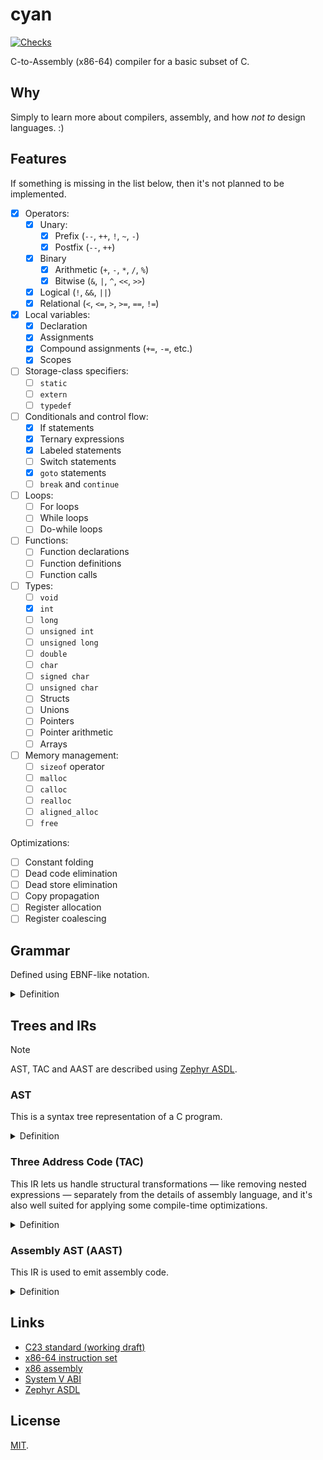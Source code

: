 # cyan

[![Checks](https://img.shields.io/github/actions/workflow/status/norskeld/cyan/checks.yml?style=flat-square&colorA=22272d&colorB=22272d&label=checks)](https://github.com/norskeld/cyan/actions/workflows/checks.yml)

C-to-Assembly (x86-64) compiler for a basic subset of C.

## Why

Simply to learn more about compilers, assembly, and how _not to_ design languages. :)

## Features

If something is missing in the list below, then it's not planned to be implemented.

- [x] Operators:
  - [x] Unary:
    - [x] Prefix (`--`, `++`, `!`, `~`, `-`)
    - [x] Postfix (`--`, `++`)
  - [x] Binary
    - [x] Arithmetic (`+`, `-`, `*`, `/`, `%`)
    - [x] Bitwise (`&`, `|`, `^`, `<<`, `>>`)
  - [x] Logical (`!`, `&&`, `||`)
  - [x] Relational (`<`, `<=`, `>`, `>=`, `==`, `!=`)
- [x] Local variables:
  - [x] Declaration
  - [x] Assignments
  - [x] Compound assignments (`+=`, `-=`, etc.)
  - [x] Scopes
- [ ] Storage-class specifiers:
  - [ ] `static`
  - [ ] `extern`
  - [ ] `typedef`
- [ ] Conditionals and control flow:
  - [x] If statements
  - [x] Ternary expressions
  - [x] Labeled statements
  - [ ] Switch statements
  - [x] `goto` statements
  - [ ] `break` and `continue`
- [ ] Loops:
  - [ ] For loops
  - [ ] While loops
  - [ ] Do-while loops
- [ ] Functions:
  - [ ] Function declarations
  - [ ] Function definitions
  - [ ] Function calls
- [ ] Types:
  - [ ] `void`
  - [x] `int`
  - [ ] `long`
  - [ ] `unsigned int`
  - [ ] `unsigned long`
  - [ ] `double`
  - [ ] `char`
  - [ ] `signed char`
  - [ ] `unsigned char`
  - [ ] Structs
  - [ ] Unions
  - [ ] Pointers
  - [ ] Pointer arithmetic
  - [ ] Arrays
- [ ] Memory management:
  - [ ] `sizeof` operator
  - [ ] `malloc`
  - [ ] `calloc`
  - [ ] `realloc`
  - [ ] `aligned_alloc`
  - [ ] `free`

Optimizations:

- [ ] Constant folding
- [ ] Dead code elimination
- [ ] Dead store elimination
- [ ] Copy propagation
- [ ] Register allocation
- [ ] Register coalescing

## Grammar

Defined using EBNF-like notation.

<details>
<summary>Definition</summary>

```ebnf
<program>     = <function>
<function>    = "int" <identifier> "(" "void" ")" <block>
<block>       = "{" { <block-item> } "}"
<block-item>  = <declaration> | <statement>
<declaration> = "int" <identifier> [ "=" <expression> ] ";"
<statement>   = "return" <expression> ";"
              | <expression> ";"
              | <identifier> ":" <statement>
              | "if" "(" <expression> ")" <statement> [ "else" <statement> ]
              | "break" ";"
              | "continue" ";"
              | "while" "(" <expression> ")" <statement>
              | "do" <statement> "while" "(" <expression> ")" ";"
              | "for" "(" <for-initializer> [ <expression> ] ";" [ <expression> ] ";" [ <expression> ] ")" <statement>
              | "goto" <identifier> ";"
              | <block>
              | ";"
<for-initializer> = <declaration> | [ <expression> ] ";"
<expression>  = <factor>
              | <expression> <binary-op> <expression>
              | <expression> "?" <expression> ":" <expression>
<factor>      = <unary-op> <factor> | <postfix>
<postfix>     = <primary> { <postfix-op> }
<primary>     = <int> | <identifier> | "(" <expression> ")"
<unary-op>    = "-" | "~" | "!" | "++" | "--"
<postfix-op>  = "++" | "--"
<binary-op>   = "+" | "-" | "*" | "/" | "%"
              | "<<" | ">>" | "&" | "|" | "^"
              | "&&" | "||" | "==" | "!=" | "<" | "<=" | ">" | ">="
              | "=" | "+=" | "-=" | "*=" | "/=" | "%=" | "&=" | "|=" | "^=" | "<<=" | ">>="

<identifier>  = ? An identifier token ?
<int>         = ? A constant token ?
```
</details>

## Trees and IRs

> [!NOTE]
> AST, TAC and AAST are described using [Zephyr ASDL][zephyr].

### AST

This is a syntax tree representation of a C program.

<details>
<summary>Definition</summary>

```scala
program = Program(function function)

function =
  | Function(identifier name, block body)

block =
  | Block(block_item*)

block_item =
  | Declaration(declaration)
  | Statement(statement)

declaration =
  | Declaration(identifier name, expression? initializer)

statement =
  | Break(identifier label)
  | Continue(identifier label)
  | While(expression condition, statement body, identifier label)
  | DoWhile(expression condition, statement body, identifier label)
  | For(for_initializer initializer, expression? condition, expression? post, statement body, identifier label)
  | Goto(identifier label)
  | Labeled(identifier label, statement statement)
  | Return(expression)
  | Expression(expression)
  | If(expression condition, statement then, statement? else)
  | Compound(block)
  | Null

for_initializer =
  | Declaration(declaration)
  | Expression(expression)
  | None

expression =
  | Constant(int)
  | Var(identifier)
  | Unary(unary_op op, expression expression)
  | Binary(binary_op op, expression left, expression right)
  | Postfix(postfix_op op, expression operand)
  | Ternary(expression condition, expression then, expression otherwise)
  | Assignment(expression lvalue, expression rvalue)
  | CompoundAssignment(binary_op op, expression lvalue, expression rvalue)

unary_op =
  | BitNot
  | Negate
  | Not
  | Inc
  | Dec

binary_op =
  | Add
  | Div
  | Mod
  | Mul
  | Sub
  | BitAnd
  | BitOr
  | BitShl
  | BitShr
  | BitXor
  | And
  | Equal
  | Greater
  | GreaterEqual
  | Less
  | LessEqual
  | NotEqual
  | Or
  | Assign
  | AddAssign
  | SubAssign
  | MulAssign
  | DivAssign
  | ModAssign
  | BitAndAssign
  | BitOrAssign
  | BitXorAssign
  | BitShlAssign
  | BitShrAssign

postfix_op =
  | Dec
  | Inc
```
</details>

### Three Address Code (TAC)

This IR lets us handle structural transformations — like removing nested expressions — separately from the details of assembly language, and it's also well suited for applying some compile-time optimizations.

<details>
<summary>Definition</summary>

```scala
program = Program(function function)

function =
  | Function(identifier name, instruction* instructions)

instruction =
  | Return(value value)
  | Unary(unary_op op, value src, value dst)
  | Binary(binary_op op, value left, value right, value dst)
  | Copy(value src, value dst)
  | Jump(identifier)
  | JumpIfZero(value condition, identifier target)
  | JumpIfNotZero(value condition, identifier target)
  | Label(identifier)

value =
  | Constant(int)
  | Var(identifier)

unary_op =
  | BitNot
  | Negate
  | Not

binary_op =
  | Add
  | Div
  | Mod
  | Mul
  | Sub
  | BitAnd
  | BitOr
  | BitShl
  | BitShr
  | BitXor
  | Equal
  | Greater
  | GreaterEqual
  | Less
  | LessEqual
  | NotEqual
```
</details>

### Assembly AST (AAST)

This IR is used to emit assembly code.

<details>
<summary>Definition</summary>

```scala
program = Program(function function)

function =
  | Function(identifier name, instruction* instructions)

instruction =
  | Mov(operand src, operand dst)
  | Unary(unary_op op, operand operand)
  | Binary(binary_op op, operand src, operand dst)
  | Cmp(operand left, operand right)
  | Idiv(operand)
  | Jmp(identifier)
  | JmpCC(cond_code code, identifier target)
  | SetCC(cond_code code, operand dst)
  | Label(identifier)
  | AllocateStack(int)
  | Cdq
  | Ret

unary_op =
  | Neg
  | Not

binary_op =
  | Add
  | And
  | Mul
  | Or
  | Sal
  | Sar
  | Sub
  | Xor

operand =
  | Imm(int)
  | Reg(reg)
  | Pseudo(identifier)
  | Stack(int)

cond_code =
  | E
  | NE
  | G
  | GE
  | L
  | LE

reg =
  | AX
  | CX
  | DX
  | R10
  | R11
```
</details>

## Links

- [C23 standard (working draft)](https://open-std.org/JTC1/SC22/WG14/www/docs/n3220.pdf)
- [x86-64 instruction set](https://www.felixcloutier.com/x86/)
- [x86 assembly](https://en.wikibooks.org/wiki/X86_Assembly)
- [System V ABI](https://gitlab.com/x86-psABIs/x86-64-ABI)
- [Zephyr ASDL][zephyr]

## License

[MIT](LICENSE).

<!-- Links. -->

[zephyr]: https://www.cs.princeton.edu/~appel/papers/asdl97.pdf
